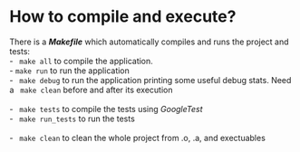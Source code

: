 # How to compile and execute?
   There is a ***Makefile*** which automatically compiles and runs the project and tests:<br/>
     - ``` make all``` to compile the application.<br/>
     - ``` make run ``` to run the application<br/>
     - ``` make debug``` to run the application printing some useful debug stats. Need a ``` make clean``` before and after its execution <br/><br/>
     - ``` make tests``` to compile the tests using *GoogleTest*<br/>
     - ``` make run_tests``` to run the tests<br/><br/>
     - ``` make clean``` to clean the whole project from .o, .a, and exectuables<br/>
    
     
